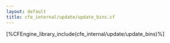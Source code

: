 ```yaml
---
layout: default
title: cfe_internal/update/update_bins.cf
---
```


[%CFEngine_library_include(cfe_internal/update/update_bins)%]
